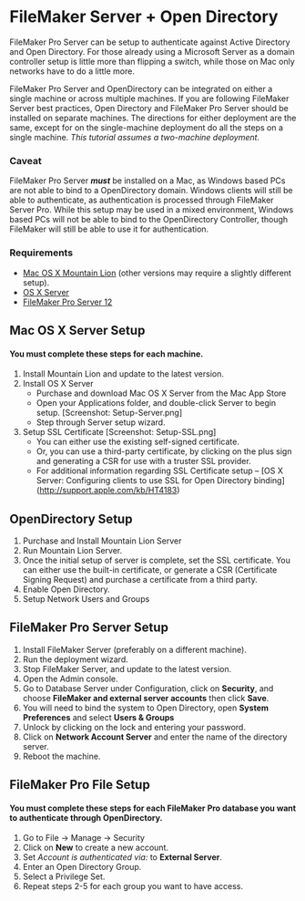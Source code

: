 # FileMaker Server + Open Directory #

FileMaker Pro Server can be setup to authenticate against Active Directory and Open Directory. For those already using a Microsoft Server as a domain controller setup is little more than flipping a switch, while those on Mac only networks have to do a little more.

FileMaker Pro Server and OpenDirectory can be integrated on either a single machine or across multiple machines. If you are following FileMaker Server best practices, Open Directory and FileMaker Pro Server should be installed on separate machines. The directions for either deployment are the same, except for on the single-machine deployment do all the steps on a single machine. *This tutorial assumes a two-machine deployment.*

### Caveat ###
FileMaker Pro Server ***must*** be installed on a Mac, as Windows based PCs are not able to bind to a OpenDirectory domain. Windows clients will still be able to authenticate, as authentication is processed through FileMaker Server Pro.
While this setup may be used in a mixed environment, Windows based PCs will not be able to bind to the OpenDirectory Controller, though FileMaker will still be able to use it for authentication.

### Requirements ###
* [Mac OS X Mountain Lion](https://itunes.apple.com/us/app/id537386512?mt=12) (other versions may require a slightly different setup).
* [OS X Server](https://itunes.apple.com/us/app/id537441259?mt=12)
* [FileMaker Pro Server 12](http://www.filemaker.com/products/filemaker-server/)

## Mac OS X Server Setup ##
#### You must complete these steps for each machine. ####
1. Install Mountain Lion and update to the latest version. 
2. Install OS X Server
	* Purchase and download Mac OS X Server from the Mac App Store
	* Open your Applications folder, and double-click Server to begin setup. [Screenshot: Setup-Server.png]
	* Step through Server setup wizard.		
3. Setup SSL Certificate [Screenshot: Setup-SSL.png]
	* You can either use the existing self-signed certificate.
	* Or, you can use a third-party certificate, by clicking on the plus sign and generating a CSR for use with a truster SSL provider.
	* For additional information regarding SSL Certificate setup – [OS X Server: Configuring clients to use SSL for Open Directory binding] (http://support.apple.com/kb/HT4183)
	

## OpenDirectory Setup ##
1. Purchase and Install Mountain Lion Server
2. Run Mountain Lion Server.
3. Once the initial setup of server is complete, set the SSL certificate. You can either use the built-in certificate, or generate a CSR (Certificate Signing Request) and purchase a certificate from a third party.
4. Enable Open Directory.
5. Setup Network Users and Groups

## FileMaker Pro Server Setup
1. Install FileMaker Server (preferably on a different machine).
2. Run the deployment wizard.
3. Stop FileMaker Server, and update to the latest version.
4. Open the Admin console.
5. Go to Database Server under Configuration, click on **Security**, and choose **FileMaker and external server accounts** then click **Save**.
6. You will need to bind the system to Open Directory, open **System Preferences** and select **Users & Groups**
7. Unlock by clicking on the lock and entering your password.
8. Click on **Network Account Server** and enter the name of the directory server.
9. Reboot the machine.

## FileMaker Pro File Setup ##
#### You must complete these steps for each FileMaker Pro database you want to authenticate through OpenDirectory. ####

1. Go to File -> Manage -> Security
2. Click on **New** to create a new account.
3. Set *Account is authenticated via:* to **External Server**.
4. Enter an Open Directory Group.
5. Select a Privilege Set.
6. Repeat steps 2-5 for each group you want to have access.
